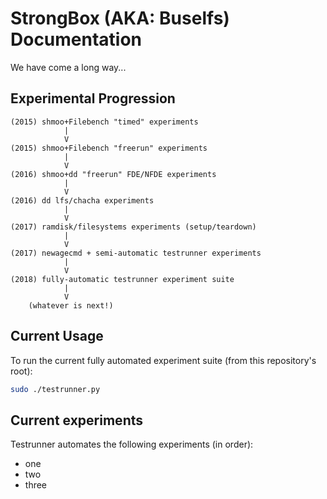 # StrongBox (AKA: Buselfs) Documentation

We have come a long way...

## Experimental Progression

```
(2015) shmoo+Filebench "timed" experiments
            |
            V
(2015) shmoo+Filebench "freerun" experiments
            |
            V
(2016) shmoo+dd "freerun" FDE/NFDE experiments
            |
            V
(2016) dd lfs/chacha experiments
            |
            V
(2017) ramdisk/filesystems experiments (setup/teardown)
            |
            V
(2017) newagecmd + semi-automatic testrunner experiments
            |
            V
(2018) fully-automatic testrunner experiment suite
            |
            V
    (whatever is next!)
```

## Current Usage

To run the current fully automated experiment suite (from this repository's root):

```bash
sudo ./testrunner.py
```

## Current experiments

Testrunner automates the following experiments (in order):

- one
- two
- three
